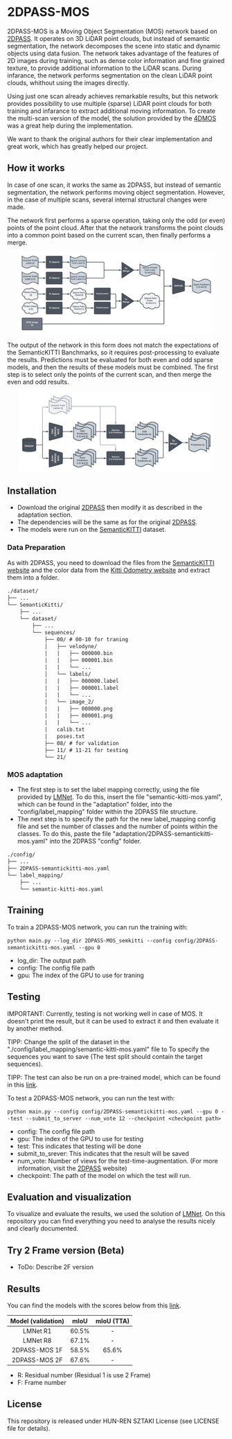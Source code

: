# 2DPASS-MOS

2DPASS-MOS is a Moving Object Segmentation (MOS) network based on [2DPASS](https://github.com/yanx27/2DPASS). 
It operates on 3D LiDAR point clouds, but instead of semantic segmentation, the network decomposes the scene into static and dynamic objects using data fusion.
The network takes advantage of the features of 2D images during training, such as dense color information and fine grained texture, to provide additional information to the LiDAR scans. 
During infarance, the network performs segmentation on the clean LiDAR point clouds, whithout using the images directly.

Using just one scan already achieves remarkable results, but this network provides possibility to use multiple (sparse) LiDAR point clouds for both training and infarance to extract additional moving information. 
To create the multi-scan version of the model, the solution provided by the [4DMOS](https://github.com/PRBonn/4DMOS) was a great help during the implementation.

We want to thank the original authors for their clear implementation and great work, which has greatly helped our project.


## How it works

In case of one scan, it works the same as 2DPASS, but instead of semantic segmentation, the network performs moving object segmentation.
However, in the case of multiple scans, several internal structural changes were made.

The network first performs a sparse operation, taking only the odd (or even) points of the point cloud.
After that the network transforms the point clouds into a common point based on the current scan, then finally performs a merge.

<p align="center">
   <img src="figures/pc-merge.png" width="90%"> 
</p>

The output of the network in this form does not match the expectations of the SemanticKITTI Banchmarks, so it requires post-processing to evaluate the results.
Predictions must be evaluated for both even and odd sparse models, and then the results of these models must be combined.
The first step is to select only the points of the current scan, and then merge the even and odd results.

<p align="center">
   <img src="figures/pred-merge.png" width="90%"> 
</p>


## Installation

- Download the original [2DPASS](https://github.com/yanx27/2DPASS) then modify it as described in the adaptation section.
- The dependencies will be the same as for the original [2DPASS](https://github.com/yanx27/2DPASS#requirements).
- The models were run on the [SemanticKITTI](http://www.semantic-kitti.org/index.html) dataset. 

### Data Preparation

As with 2DPASS, you need to download the files from the [SemanticKITTI website](http://semantic-kitti.org/dataset.html) and the color data from the [Kitti Odometry website](http://www.cvlibs.net/datasets/kitti/eval_odometry.php) and extract them into a folder.

```
./dataset/
├── ...
└── SemanticKitti/
    ├── ...
    └── dataset/
        ├── ...
        └── sequences/
            ├── 00/ # 00-10 for traning       
            │   ├── velodyne/	
            |   |	├── 000000.bin
            |   |	├── 000001.bin
            |   |	└── ...
            │   └── labels/ 
            |   |   ├── 000000.label
            |   |   ├── 000001.label
            |   |   └── ...
            |   └── image_2/ 
            |   |   ├── 000000.png
            |   |   ├── 000001.png
            |   |   └── ...
            |   calib.txt
            |   poses.txt
            ├── 08/ # for validation
            ├── 11/ # 11-21 for testing
            └── 21/
```


### MOS adaptation

- The first step is to set the label mapping correctly, using the file provided by [LMNet](https://github.com/PRBonn/LiDAR-MOS). To do this, insert the file "semantic-kitti-mos.yaml", which can be found in the "adaptation" folder, into the "config/label_mapping" folder within the 2DPASS file structure. 
- The next step is to specify the path for the new label_mapping config file and set the number of classes and the number of points within the classes. To do this, paste the file "adaptation/2DPASS-semantickitti-mos.yaml" into the 2DPASS "config" folder.

```
./config/
├── ...
├── 2DPASS-semantickitti-mos.yaml
└── label_mapping/
    ├── ...
    └── semantic-kitti-mos.yaml
```

## Training

To train a 2DPASS-MOS network, you can run the training with:

```shell script
python main.py --log_dir 2DPASS-MOS_semkitti --config config/2DPASS-semantickitti-mos.yaml --gpu 0
```

- log_dir: The output path
- config: The config file path
- gpu: The index of the GPU to use for traning


## Testing

IMPORTANT: Currently, testing is not working well in case of MOS. It doesn't print the result, but it can be used to extract it and then evaluate it by another method.

TIPP: Change the split of the dataset in the "./config/label_mapping/semantic-kitti-mos.yaml" file to To specify the sequences you want to save (The test split should contain the target sequences).

TIPP: The test can also be run on a pre-trained model, which can be found in this [link](https://drive.google.com/file/d/1VhlFOA7pM5ue0rWLJ4DXhIEYtkvBT4zK).

To test a 2DPASS-MOS network, you can run the test with:

```shell script
python main.py --config config/2DPASS-semantickitti-mos.yaml --gpu 0 --test --submit_to_server --num_vote 12 --checkpoint <checkpoint path>
```

- config: The config file path
- gpu: The index of the GPU to use for testing
- test: This indicates that testing will be done
- submit_to_srever: This indicates that the result will be saved
- num_vote: Number of views for the test-time-augmentation. (For more information, visit the [2DPASS](https://github.com/yanx27/2DPASS#testing) website)
- checkpoint: The path of the model on which the test will run.

## Evaluation and visualization

To visualize and evaluate the results, we used the solution of [LMNet](https://github.com/PRBonn/LiDAR-MOS/tree/main#evaluation-and-visualization).
On this repository you can find everything you need to analyse the results nicely and clearly documented.

## Try 2 Frame version (Beta)
- ToDo: Describe 2F version

## Results

You can find the models with the scores below from this [link](https://drive.google.com/file/d/1VhlFOA7pM5ue0rWLJ4DXhIEYtkvBT4zK).

|Model (validation)|mIoU|mIoU (TTA)|
|:---:|:---:|:---:|
|LMNet R1|60.5%| - |
|LMNet R8|67.1%| - |
|2DPASS-MOS 1F|58.5%|65.6%|
|2DPASS-MOS 2F|67.6%| - |

- R: Residual number (Residual 1 is use 2 Frame)
- F: Frame number

## License
This repository is released under HUN-REN SZTAKI License (see LICENSE file for details).
